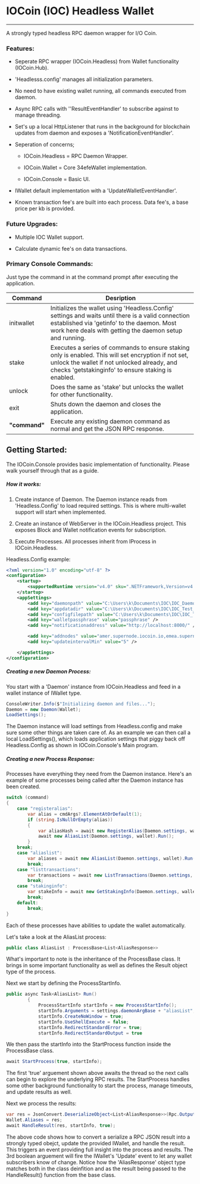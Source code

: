# IOCoin (IOC) Headless Wallet

---

A strongly typed headless RPC daemon wrapper for I/O Coin.

### Features:

- Seperate RPC wrapper (IOCoin.Headless) from Wallet functionality (IOCoin.Hub).
  
- 'Headlesss.config' manages all initialization parameters.
  
- No need to have existing wallet running, all commands executed from daemon.
  
- Async RPC calls with ''ResultEventHandler' to subscribe against to manage threading.
  
- Set's up a local HttpListener that runs in the background for blockchain updates from daemon and exposes a 'NotificationEventHandler'.
  
- Seperation of concerns;
  
  - IOCoin.Headless = RPC Daemon Wrapper.
    
  - IOCoin.Wallet = Core 34efeWallet implementation.
    
  - IOCoin.Console = Basic UI.
    

- IWallet default implementation with a 'UpdateWalletEventHandler'.
  
- Known transaction fee's are built into each process. Data fee's, a base price per kb is provided.
  

### Future Upgrades:

- Multiple IOC Wallet support.
  
- Calculate dynamic fee's on data transactions.
  

### Primary Console Commands:

Just type the command in at the command prompt after executing the application.

| Command | Desription |
| --- | --- |
| initwallet | Initializes the wallet using 'Headless.Config' settings and waits until there is a valid connection established via 'getinfo' to the daemon. Most work here deals with getting the daemon setup and running. |
| stake | Executes a series of commands to ensure staking only is enabled. This will set encryption if not set, unlock the wallet if not unlocked already, and checks 'getstakinginfo' to ensure staking is enabled. |
| unlock | Does the same as 'stake' but unlocks the wallet for other functionality. |
| exit | Shuts down the daemon and closes the application. |
| **"command"** | Execute any existing daemon command as normal and get the JSON RPC response. |

## Getting Started:

The IOCoin.Console provides basic implementation of functionality. Please walk yourself through that as a guide.

##### How it works:

1. Create instance of Daemon. The Daemon instance reads from 'Headless.Config' to load required settings. This is where multi-wallet support will start when implemented.
  
2. Create an instance of WebServer in the IOCoin.Headless project. This exposes Block and Wallet notification events for subscription.
  
3. Execute Processes. All processes inherit from IProcess in IOCoin.Headless.
  

Headless.Config example:

```xml
<?xml version="1.0" encoding="utf-8" ?>
<configuration>
	<startup>
		<supportedRuntime version="v4.0" sku=".NETFramework,Version=v4.5" />
	</startup>
	<appSettings> 
		<add key="daemonpath" value="C:\Users\k\Documents\IOC\IOC_Daemon\iocoind.exe" />
		<add key="appdatadir" value="C:\Users\k\Documents\IOC\IOC_Test_Wallet" /> 
		<add key="configfilepath" value="C:\Users\k\Documents\IOC\IOC_Test_Wallet\iocoin.conf" />
		<add key="walletpassphrase" value="passphrase" />
		<add key="notificationaddress" value="http://localhost:8000/" />

		<add key="addnodes" value="amer.supernode.iocoin.io,emea.supernode.iocoin.io,apac.supernode.iocoin.io" />
		<add key="updateintervalMin" value="5" />

	</appSettings>
</configuration>
```

##### Creating a new Daemon Process:

You start with a 'Daemon' instance from IOCoin.Headless and feed in a wallet instance of IWallet type.

```csharp
ConsoleWriter.Info($"Initializing daemon and files...");
Daemon = new Daemon(Wallet);
LoadSettings();
```

The Daemon instance will load settings from Headless.config and make sure some other things are taken care of. As an example we can then call a local LoadSettings(), which loads application settings that piggy back off Headless.Config as shown in IOCoin.Console's Main program.

##### Creating a new Process Response:

Processes have everything they need from the Daemon instance. Here's an example of some processes being called after the Daemon instance has been created.

```csharp
switch (command)
{
    case "registeralias":
        var alias = cmdArgs?.ElementAtOrDefault(1);
        if (string.IsNullOrEmpty(alias))
        {
            var aliasHash = await new RegisterAlias(Daemon.settings, wallet).Run(cmdArgs.ElementAtOrDefault(1));
            await new AliasList(Daemon.settings, wallet).Run();
        }                       
    break;
    case "aliaslist":
        var aliases = await new AliasList(Daemon.settings, wallet).Run();
        break;
    case "listtransactions":
        var transactions = await new ListTransactions(Daemon.settings, wallet).Run();
        break;
    case "stakinginfo":
        var stakeInfo = await new GetStakingInfo(Daemon.settings, wallet).Run();
        break;
    default:
        break;
}
```

Each of these processes have abilities to update the wallet automatically.

Let's take a look at the AliasList process:

```csharp
public class AliasList : ProcessBase<List<AliasResponse>>
```

What's important to note is the inheritance of the ProcessBase class. It brings in some important functionality as well as defines the Result object type of the process.

Next we start by defining the ProcessStartInfo.

```csharp
public async Task<AliasList> Run()
        {
            ProcessStartInfo startInfo = new ProcessStartInfo();
            startInfo.Arguments = settings.daemonArgBase + "aliasList";
            startInfo.CreateNoWindow = true;
            startInfo.UseShellExecute = false;
            startInfo.RedirectStandardError = true;
            startInfo.RedirectStandardOutput = true
```

We then pass the startInfo into the StartProcess function inside the ProcessBase class.

```csharp
await StartProcess(true, startInfo);
```

The first 'true' arguement shown above awaits the thread so the next calls can begin to explore the underlying RPC results. The StartProcess handles some other background functionality to start the process, manage timeouts, and update results as well.

Next we process the results:

```csharp
var res = JsonConvert.DeserializeObject<List<AliasResponse>>(Rpc.OutputMsg);
Wallet.Aliases = res;
await HandleResult(res, startInfo, true);
```

The above code shows how to convert a serialize a RPC JSON result into a strongly typed obejct, update the provided IWallet, and handle the result. This triggers an event providing full insight into the process and results. The 3rd boolean arguement will fire the IWallet's 'Update' event to let any wallet subscribers know of change. Notice how the 'AliasResponse' object type matches both in the class deinfition and as the result being passed to the HandleResult() function from the base class.
